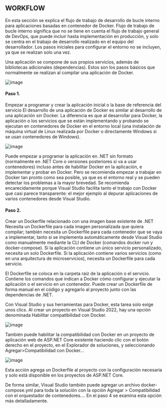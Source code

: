 
## WORKFLOW
En esta sección se explica el flujo de trabajo de desarrollo de bucle interno para aplicaciones basadas en contenedor de Docker. Flujo de trabajo de bucle interno significa que no se tiene en cuenta el flujo de trabajo general de DevOps, que puede incluir hasta implementación en producción, y solo se centra en el trabajo de desarrollo realizado en el equipo del desarrollador. Los pasos iniciales para configurar el entorno no se incluyen, ya que se realizan solo una vez.

Una aplicación se compone de sus propios servicios, además de bibliotecas adicionales (dependencias). Estos son los pasos básicos que normalmente se realizan al compilar una aplicación de Docker.

![image](https://user-images.githubusercontent.com/101889445/188684517-36ce70ce-2d97-462e-82cf-6198c85fef11.png)

#### Paso 1. 
Empezar a programar y crear la aplicación inicial o la base de referencia del servicio
El desarrollo de una aplicación de Docker es similar al desarrollo de una aplicación sin Docker. La diferencia es que al desarrollar para Docker, la aplicación o los servicios que se están implementando y probando se ejecutan en contenedores de Docker en el entorno local (una instalación de máquina virtual de Linux realizada por Docker o directamente Windows si se usan contenedores de Windows).


![image](https://user-images.githubusercontent.com/101889445/188683860-7f2fa2e5-7cec-4db8-9a13-33e9e706776a.png)

Puede empezar a programar la aplicación en .NET sin formato (normalmente en .NET Core o versiones posteriores si va a usar contenedores) incluso antes de habilitar Docker en la aplicación, e implementar y probar en Docker. Pero se recomienda empezar a trabajar en Docker tan pronto como sea posible, ya que es el entorno real y se pueden detectar los problemas a la mayor brevedad. Se recomienda encarecidamente porque Visual Studio facilita tanto el trabajo con Docker que casi parece transparente: el mejor ejemplo al depurar aplicaciones de varios contenedores desde Visual Studio.

#### Paso 2. 
Crear un Dockerfile relacionado con una imagen base existente de .NET
Necesita un Dockerfile para cada imagen personalizada que quiera compilar; también necesita un Dockerfile para cada contenedor que se vaya a implementar, tanto si se implementa automáticamente desde Visual Studio como manualmente mediante la CLI de Docker (comandos docker run y docker-compose). Si la aplicación contiene un único servicio personalizado, necesita un solo Dockerfile. Si la aplicación contiene varios servicios (como en una arquitectura de microservicios), necesita un Dockerfile para cada servicio.

El Dockerfile se coloca en la carpeta raíz de la aplicación o el servicio. Contiene los comandos que indican a Docker cómo configurar y ejecutar la aplicación o el servicio en un contenedor. Puede crear un Dockerfile de forma manual en el código y agregarlo al proyecto junto con las dependencias de .NET.

Con Visual Studio y sus herramientas para Docker, esta tarea solo exige unos clics. Al crear un proyecto en Visual Studio 2022, hay una opción denominada Habilitar compatibilidad con Docker.

![image](https://user-images.githubusercontent.com/101889445/188685229-6fa93af0-75a7-4b11-838d-3918fc0b6b09.png)

También puede habilitar la compatibilidad con Docker en un proyecto de aplicación web de ASP.NET Core existente haciendo clic con el botón derecho en el proyecto, en el Explorador de soluciones, y seleccionando Agregar>Compatibilidad con Docker...

![image](https://user-images.githubusercontent.com/101889445/188685501-de2390ce-0c09-4c1a-bd10-a35332e6719e.png)

Esta acción agrega un Dockerfile al proyecto con la configuración necesaria y solo está disponible en los proyectos de ASP.NET Core.

De forma similar, Visual Studio también puede agregar un archivo docker-compose.yml para toda la solución con la opción Agregar > Compatibilidad con el orquestador de contenedores.... En el paso 4 se examina esta opción más detalladamente.
